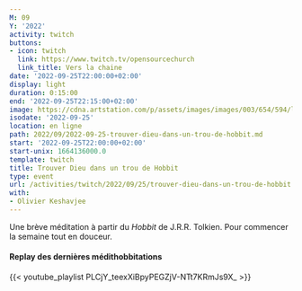 ```yaml
---
M: 09
Y: '2022'
activity: twitch
buttons:
- icon: twitch
  link: https://www.twitch.tv/opensourcechurch
  link_title: Vers la chaine
date: '2022-09-25T22:00:00+02:00'
display: light
duration: 0:15:00
end: '2022-09-25T22:15:00+02:00'
image: https://cdna.artstation.com/p/assets/images/images/003/654/594/large/sam-robberechts-finalrender1.jpg
isodate: '2022-09-25'
location: en ligne
path: 2022/09/2022-09-25-trouver-dieu-dans-un-trou-de-hobbit.md
start: '2022-09-25T22:00:00+02:00'
start-unix: 1664136000.0
template: twitch
title: Trouver Dieu dans un trou de Hobbit
type: event
url: /activities/twitch/2022/09/25/trouver-dieu-dans-un-trou-de-hobbit
with:
- Olivier Keshavjee
---
```

Une brève méditation à partir du *Hobbit* de J.R.R. Tolkien. Pour commencer la semaine tout en douceur.



#### Replay des dernières médithobbitations

{{< youtube_playlist PLCjY_teexXiBpyPEGZjV-NTt7KRmJs9X_ >}}